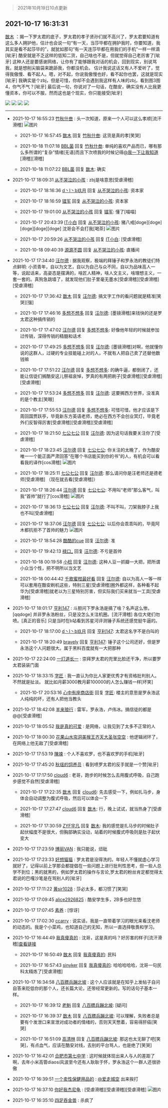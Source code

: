 > 2021年10月19日10点更新
<link rel="stylesheet" href="https://cdn.jsdelivr.net/gh/taotie6/sampleJSON@main/css/photo_show.css">
<meta name="referrer" content="no-referrer" />


 ## 2021-10-17 16:31:31 

 [㪚木](https://www.coolapk.com/feed/30751882?shareKey=NDgzYjcyNDZjZDM1NjE2YmU2Mjk~) ：揭一下罗太君的底子，罗太君的孝子贤孙们就不高兴了，罗太君要知道有这么多人拥护他，估计也会说一句“有一天，当莎毕都在拥护我时，你要知道，我其实是看不起莎毕的”，就犹如那句“有一天连莎毕都在用我们的手机”一样一样滴[呲牙]
酷安就是不乏这样的低知二货，自己啥也不是<!--break-->，但就觉得自己老厉害了[呲牙]
这种人还是要感谢网络，让你有了能够跟我对话的机会，回到现实，别说骂我，就是想削尖脑袋来跪舔我，你都没机会。
估计我说这话又有人不爱听了，觉得我傲慢、看不起人。嗯，对不起，你说我傲慢也好，看不起你也罢，这就是现实[呲牙]
我确实是个zbj，但是可惜，你却不会遇到我这样有人味的zbj，看到图3图4，你气不气？[呲牙]
最后说一句，你说对了一句话，在酷安，确实没有人比我更懂资本，你可以不服，然而这也是个现实，你只能接受[呲牙] 

<div class="album">
<img class="img-item" src="https://image.coolapk.com/feed/2021/1017/16/1081091_f24b4c29_9295_8853@1080x2701.png" />
<img class="img-item" src="https://image.coolapk.com/feed/2021/1017/16/1081091_421cc78c_9295_8855@1080x2400.jpeg" />
<img class="img-item" src="https://image.coolapk.com/feed/2021/0816/00/1081091_e098bb5a_6228_1463@906x3731.png" />
<img class="img-item" src="https://image.coolapk.com/feed/2021/0915/10/1081091_835ecdea_4035_2963@930x4817.png" />
</div>

 ------- 

- 2021-10-17 16:55:23 [竹秋什叁](uid=2319428) : 头一次知道，原来一个人可以这么孝顺[流汗滑稽] ![图片](https://image.coolapk.com/feed/2021/1017/16/2319428_a05b868d_0922_2179@1080x2340.jpeg)

    - 2021-10-17 16:57:45 [㪚木](uid=1081091) 回复 [竹秋什叁](uid=2319428): 这货是真的孝[笑哭] 

    - 2021-10-18 11:07:18 [BBL菌](uid=2164915) 回复 [竹秋什叁](uid=2319428): 单纯的喜欢产品而已，哪有那么多所谓的“复杂”情绪[无语]而且下次喷我的时候记得<a class="feed-link-uname" href="/u/我一下让我知道">@我一下让我知道</a>[滑稽][滑稽] 

    - 2021-10-18 11:07:22 [BBL菌](uid=2164915) 回复 [㪚木](uid=1081091): 确实 

- 2021-10-17 18:09:31 [从不哭泣的小孩](uid=3550242) : zbj是啥意思[受虐滑稽] 

    - 2021-10-17 18:16:36 [d丶I丶b玖月](uid=2952537) 回复 [从不哭泣的小孩](uid=3550242): 资本家 

    - 2021-10-17 18:16:59 [镭军](uid=3180115) 回复 [从不哭泣的小孩](uid=3550242): 资本家 

    - 2021-10-17 19:01:00 [从不哭泣的小孩](uid=3550242) 回复 [镭军](uid=3180115): 懂了[喵喵] 

    - 2021-10-17 20:43:39 [IT小白](uid=1002886) 回复 [从不哭泣的小孩](uid=3550242): 猪八戒[doge][doge][doge][doge][doge]
沈哥会不会打我[喝茶] ![图片](https://image.coolapk.com/feed/2021/1017/20/1002886_7a8c1949_4617_6594@297x301.gif)

    - 2021-10-17 20:59:26 [从不哭泣的小孩](uid=3550242) 回复 [IT小白](uid=1002886): [受虐滑稽] 

    - 2021-10-18 09:40:39 [源源不圆](uid=1332368) 回复 [从不哭泣的小孩](uid=3550242): 直播间 

- 2021-10-17 17:34:40 [汪尔德](uid=1595236) : 据我观察，极端的拜锤子和罗永浩的教徒们特点鲜明: 小资青年，自以为文艺，自以为自己与众不同，自以为品味高人一等，说起话来，高姿态是摆满的，啥匠人精神，啥人文主义，啥理想主义，一套一套的。真狗急跳墙了，就发现他们肚子里毫无墨水[受虐滑稽][受虐滑稽][受虐滑稽] 

    - 2021-10-17 17:36:42 [㪚木](uid=1081091) 回复 [汪尔德](uid=1595236): 搞文字工作的看问题就是精准[笑哭][强] 

    - 2021-10-17 17:46:16 [多想不想多](uid=1473521) 回复 [汪尔德](uid=1595236): [墨镜滑稽]来钱快的还是罗太君这种搞传销的 

    - 2021-10-17 17:47:02 [汪尔德](uid=1595236) 回复 [多想不想多](uid=1473521): 好像他年轻的时候就参加过传销，深得传销的精髓和话术 

    - 2021-10-17 17:49:25 [多想不想多](uid=1473521) 回复 [汪尔德](uid=1595236): [墨镜滑稽]对啊，他就懂你说的这群人，过硬的专业技能碰上对的人，不就有人把自己卖了还替他数钱嘛 

    - 2021-10-17 17:51:22 [汪尔德](uid=1595236) 回复 [多想不想多](uid=1473521): 的确牛逼，都倒闭了，还能让信徒们搁酷安这儿祭祖哀悼，罗真的有两把刷子[受虐滑稽][受虐滑稽][受虐滑稽] 

    - 2021-10-17 17:53:24 [多想不想多](uid=1473521) 回复 [汪尔德](uid=1595236): 这要搁西方世界，没准真的是个教主[笑眼] 

    - 2021-10-17 17:55:53 [汪尔德](uid=1595236) 回复 [多想不想多](uid=1473521): 可惜可惜，他才应该是下周回国贾跃亭，毕竟新东方英语老师，绝必在西方不会创业冥灯，毕竟老外们反智得厉害[受虐滑稽][受虐滑稽][受虐滑稽] 

    - 2021-10-17 18:21:50 [七公七公](uid=1763604) 回复 [汪尔德](uid=1595236): 因为这句话我要关注你了[受虐滑稽] 

    - 2021-10-17 18:23:45 [汪尔德](uid=1595236) 回复 [七公七公](uid=1763604): 你关注的太晚了，作为酷安唯一一个能正面严肃回答“在哪个书店能买到你的书”的人，有机会可以看看我的译作[cos滑稽] ![图片](https://image.coolapk.com/feed/2021/1002/12/1595236_37b8eefa_0692_9826@1080x2169.jpeg)

    - 2021-10-17 18:25:11 [七公七公](uid=1763604) 回复 [汪尔德](uid=1595236): 那么请问你是汪老师还是德老师[受虐滑稽]
（现在就去看[受虐滑稽]） 

    - 2021-10-17 18:26:44 [汪尔德](uid=1595236) 回复 [七公七公](uid=1763604): 不用叫“老师”那么客气，叫我“首帅”就行了[cos滑稽] ![图片](https://image.coolapk.com/feed/2021/1009/12/1595236_119271ee_2718_913@1148x1171.jpeg)

    - 2021-10-17 18:36:13 [七公七公](uid=1763604) 回复 [汪尔德](uid=1595236): 不叫不叫，刀架我脖子上我也不叫[受虐滑稽] 

    - 2021-10-17 18:37:06 [汪尔德](uid=1595236) 回复 [七公七公](uid=1763604): 以后你会乖乖叫的，毕竟阿木都抗拒不了首帅的魅力 ![图片](https://image.coolapk.com/feed/2021/1017/18/1595236_02aa7233_7026_0958@1148x1108.jpeg)

    - 2021-10-17 18:54:28 [酷酷的cue](uid=2882563) 回复 [汪尔德](uid=1595236): 准 

    - 2021-10-17 19:42:13 [禄口_](uid=1005884) 回复 [汪尔德](uid=1595236): 不亏是首帅 

    - 2021-10-18 00:19:58 [小稔](uid=738125) 回复 [汪尔德](uid=1595236): 这种人豆一抓瓣一大把，把所谓小众当个性，把不明所以当文艺 

    - 2021-10-18 00:44:42 [千歌蜜柑最好看](uid=1256624) 回复 [汪尔德](uid=1595236): 自以为高人一等一样可以套用在酷安刷机这些，特别三星[受虐滑稽]圈外都这样，各种看不起华为[受虐滑稽]就老以为三星特别厉害，但实际我们买来就当一工具[受虐滑稽] 

- 2021-10-17 18:01:17 [亨利147](uid=2147238) : 斗胆问下罗永浩是搞了啥？名声这么惨。[qqdoge]
并非罗永浩粉丝，只是没怎么关注机圈。[流汗滑稽]
各位大佬们勿喷。[真正的音乐]
只是当时在b站看到苏星河评测锤子系统还感觉挺牛逼的。 

    - 2021-10-17 18:17:00 [d丶I丶b玖月](uid=2952537) 回复 [亨利147](uid=2147238): 太君这名字不是白叫的 

    - 2021-10-17 18:20:49 [bravely](uid=624264) 回复 [亨利147](uid=2147238): 锤子这个公司还好，但是罗永浩这个人问题很大。属于黑料百度就有一大把那种 

- 2021-10-17 22:24:00 [一灯道长一](uid=2901910) : 崇拜罗太君的兜里比脸还干净，所以要罗太君装装门面 

- 2021-10-17 18:33:15 [字匠](uid=3412339) : 我一直认为你比人家更优秀才有资格批判别人。不然就是扯淡。 就比如月薪3000教月薪100000的人怎么赚钱一样[坏笑] 

    - 2021-10-17 20:53:16 [心中有座商店街](uid=1636078) 回复 [字匠](uid=3412339): 楼主的意思是罗永浩这人纯纯的坏，还有人把他当教头 

- 2021-10-17 18:42:08 [羊来狼行](uid=3261088) : 雷军，罗永浩，卢伟冰。搞信徒的都是@@[受虐滑稽] 

- 2021-10-17 18:05:52 [我是真的可爱](uid=731138) : 是网络，让我见到了太多不正常的人 

- 2021-10-17 18:00:30 [花果山水帘洞美猴王齐天大圣张空空](uid=850679) : 他逻辑闭环了，在网络上他无敌了[受虐滑稽] 

- 2021-10-17 17:53:19 [陳竦](uid=2189397) : 个人不喜欢罗，也不喜欢罗的手机[呲牙] 

- 2021-10-17 17:45:20 [秋瑶的饲养员](uid=1349787) : 看到喷罗太君的反手就是一个赞[呲牙] 

- 2021-10-17 17:17:50 [cloud6](uid=852635) : 老哥，跑步的时候怎么去用腹式呼吸，自己跑步感觉不自然[受虐滑稽] 

    - 2021-10-17 17:22:35 [㪚木](uid=1081091) 回复 [cloud6](uid=852635): 先去感受一下，例如扎马步，身体会自动调整为腹式呼吸，然后可以体会一下 

    - 2021-10-17 17:27:47 [cloud6](uid=852635) 回复 [㪚木](uid=1081091): 行，晚上试试，就当热身了[受虐滑稽] 

    - 2021-10-17 17:30:59 [ZYF宇凡](uid=3214666) 回复 [㪚木](uid=1081091): 我的感觉是扎马步的时候肚子起伏幅度不是很大，但胸部确实没动，站着的时候腹式呼吸则是肚子起伏变大 

- 2021-10-17 17:23:59 [博丽VAN](uid=3167897) : 我只能说，炄砒 

- 2021-10-17 17:23:33 [好想猫猫](uid=4124186) : 罗太君是没得洗的。年轻人不懂就虚心学习就好了，记得以前上学那会都提倡在一些问题上进行批判性思考，但一些人总学不到位；黑的就黑的，例如罗太君的操作与言论,罗太君的粉丝肯定都觉得太君说的巴嘎沙笔是在骂别人的[呲牙] 

- 2021-10-17 17:11:22 [黄sir1028](uid=905870) : 莎必太多，都习惯了[笑哭] 

- 2021-10-17 17:09:45 [alice2926825](uid=1064232) : 酷安学生多，2B多也好忽悠 

- 2021-10-17 17:07:45 [素养](uid=827275) : [惊讶] 

- 2021-10-17 17:02:30 [ccarry](uid=2260526) : 说实话，我是一直带着学习的眼光来看沈老师的动态的。我是个小菜鸡，也知道自己的无知，所以一直选择敬畏和学习。 

- 2021-10-17 16:44:49 [我真傻真的](uid=2017164) : 沈哥，这是真的吗？好厉害的样子[流汗滑稽]<a class="feed-link-url" href="https://b23.tv/BV1EJ41127Cg" title="https://b23.tv/BV1EJ41127Cg" target="_blank" rel="nofollow">查看链接</a> 

    - 2021-10-17 16:50:49 [㪚木](uid=1081091) 回复 [我真傻真的](uid=2017164): 民科 

    - 2021-10-17 16:57:43 [sinyker](uid=684334) 回复 [我真傻真的](uid=2017164): 哈哈哈哈哈，沈哥一句民科太精炼了[受虐滑稽] 

- 2021-10-17 16:34:58 [八百膘兵蹦北坡](uid=1105274) : 这个人应该就是在知乎上发帖子自问自答来贬低你的那个人，还长篇大论，还带经常更新的。写的话句子基本一样。 

    - 2021-10-17 16:39:12 [老魁](uid=1703096) 回复 [八百膘兵蹦北坡](uid=1105274): [疑问] 

    - 2021-10-17 16:39:37 [㪚木](uid=1081091) 回复 [八百膘兵蹦北坡](uid=1105274): 可以理解，失败者总是要有个发泄口来宣泄对成功者的情绪的，否则天天憋着，容易得肝癌[笑哭] 

    - 2021-10-17 16:51:09 [高清林](uid=8114305) 回复 [八百膘兵蹦北坡](uid=1105274): 那这也太无聊了吧[笑哭]，有点血气，应该在酷安对线，去别的平台骂人，也是绝了[笑哭] 

- 2021-10-17 16:42:01 [合肥市第七中学](uid=3597151) : 这时候就体现出来人与人的差距了啊，去年小米高管diaosi风波至今还有人耿耿于怀，罗永浩这个一群人还很骄傲 

- 2021-10-17 16:39:51 [一个卖性保健用品的](uid=14228391) : <a class="feed-link-uname" href="/u/爱走城空">@爱走城空</a> 出来挨打 

- 2021-10-17 16:37:10 [你好我杰尼龟](uid=12858991) : [受虐滑稽][受虐滑稽][受虐滑稽] ![图片](https://image.coolapk.com/feed/2021/1017/14/12858991_bc7d3f29_3812_2142@412x710.jpeg)

- 2021-10-17 16:35:10 [四足吞金兽](uid=2416312) : 杀疯了 

